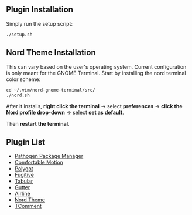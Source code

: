## Plugin Installation
Simply run the setup script:
```
./setup.sh
```
## Nord Theme Installation
This can vary based on the user's operating system. Current configuration is only meant for the GNOME Terminal. 
Start by installing the nord terminal color scheme: 
```
cd ~/.vim/nord-gnome-terminal/src/
./nord.sh
```
After it installs, **right click the terminal** -> select **preferences** -> **click the Nord profile drop-down** -> select **set as default**. 

Then **restart the terminal**. 

## Plugin List

* [Pathogen Package Manager](https://github.com/tpope/vim-pathogen)
* [Comfortable Motion](https://github.com/yuttie/comfortable-motion.vim)
* [Polygot](https://github.com/sheerun/vim-polyglot)
* [Fugitive](https://github.com/tpope/vim-fugitive)
* [Tabular](https://github.com/godlygeek/tabular)
* [Gutter](https://github.com/airblade/vim-gitgutter)
* [Airline](https://github.com/vim-airline/vim-airline)
* [Nord Theme](https://www.nordtheme.com/)
* [TComment](https://github.com/tomtom/tcomment_vim)

